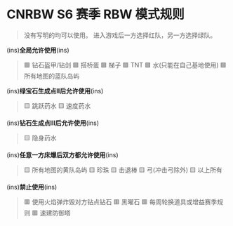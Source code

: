 # CNRBW S6 赛季 RBW 模式规则
> 没有写明的均可以使用。
进入游戏后一方选择红队，另一方选择绿队。


(ins)**全局允许使用**(ins)
> 🟩 钻石盔甲/钻剑
🟩 搭桥蛋
🟩 梯子
🟩 TNT
🟩 水(只能在自己基地使用)
🟩 所有地图的蓝队岛屿

(ins)**绿宝石生成点II后允许使用**(ins)
> 🟨 跳跃药水
🟨 速度药水

(ins)**钻石生成点III后允许使用**(ins)
> 🟨 隐身药水

(ins)**任意一方床爆后双方都允许使用**(ins)
> 🟨 所有地图的黄队岛屿
🟨 珍珠
🟨 击退棒
🟨 弓(冲击弓除外)
🟨 以上所有

(ins)**禁止使用**(ins)
> 🟥 使用火焰弹炸毁对方钻点钻石
🟥 黑曜石
🟥 每周轮换道具或增益赛季规则
🟥 速建防御塔
